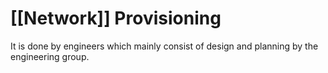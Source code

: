 # [[Network]] Provisioning
It is done by engineers which mainly consist of design and planning by the engineering group.

